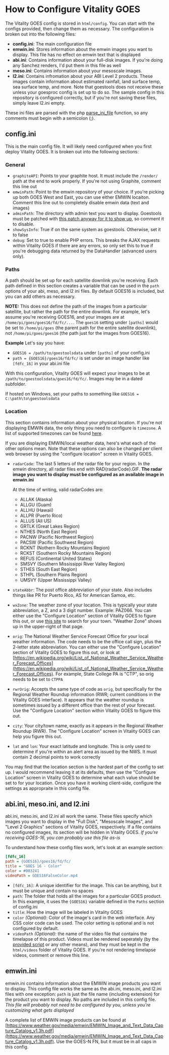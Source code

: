 # How to Configure Vitality GOES

The Vitality GOES config is stored in `html/config`. You can start with the configs provided, then change them as necessary. The configuration is broken out into the following files:

* **config.ini**: The main configuration file
* **emwin.ini**: Stores information about the emwin images you want to display. This file has no effect on emwin text that is displayed
* **abi.ini**: Contains information about your full-disk images. If you're doing any Sanchez renders, I'd put them in this file as well
* **meso.ini**: Contains information about your mesoscale images.
* **l2.ini**: Contains infromation about your ABI Level 2 products. These images contain information about estimated rainfall, land surface temp, sea surface temp, and more. Note that goestools does not receive these unless your goesproc config is set up to do so. The sample config in this repository is configured correctly, but if you're not saving these files, simply leave l2.ini empty.

These ini files are parsed with the php [parse_ini_file](https://www.php.net/manual/en/function.parse-ini-file.php) function, so any comments must begin with a semicolon (;).

## config.ini

This is the main config file. It will likely need configured when you first deploy Vitality GOES. It is broken out into the following sections:

### General
* `graphiteAPI`: Points to your graphite host. It must include the `/render/` path at the end to work properly. If you're not using Graphite, comment this line out
* `emwinPath`: Point to the emwin repository of your choice. If you're picking up both GOES West and East, you can use either EMWIN locaiton. Comment this line out to completely disable emwin data (text and images)
* `adminPath`: The directory with admin text you want to display. Goestools must be patched with [this patch anyway for it to show up](https://github.com/pietern/goestools/pull/105/files), so comment it to disable.
* `showSysInfo`: True if on the same system as goestools. Otherwise, set it to false
* `debug`: Set to true to enable PHP errors. This breaks the AJAX requests within Vitality GOES if there are any errors, so only set this to true if you're debugging data returned by the DataHandler (advanced users only).

### Paths
A path should be set up for each satellite downlink you're receiving. Each path defined in this section creates a variable that can be used in the `path` options of your abi, meso, and l2 ini files. By default GOES16 is included, but you can add others as necessary.

**NOTE:** This does not define the path of the images from a particular satellite, but rather the path for the entire downlink. For example, let's assume you're receiving GOES16, and your images are at `/home/pi/goes/goes16/fd/fc/...`. The `goes16` setting under `[paths]` would be set to `/home/pi/goes` (the parent path for the entire satellite downlink), not `/home/pi/goes/goes16` (the path just for the images from GOES16).

**Example** Let's say you have:
- `GOES16 = /path/to/goestoolsdata` under `[paths]` of your config.ini
- `path = {GOES16}/goes16/fd/fc/` is set under an image handler like `[fdfc_16]` in your abi.ini file

With this configuration, Vitality GOES will expect your images to be at `/path/to/goestoolsdata/goes16/fd/fc/`. Images may be in a dated subfolder.

If hosted on Windows, set your paths to something like `GOES16 = C:\path\to\goestoolsdata`

### Location
This section contains information about your physical location. If you're not displaying EMWIN data, the only thing you need to configure is `timezone`. A list of supported timezones can be found [here](https://www.php.net/manual/en/timezones.php).

If you are displaying EMWIN/local weather data, here's what each of the other options mean. Note that these options can also be changed per client web browser by using the "configure location" screen in Vitality GOES.

* `radarCode`: The last 5 letters of the radar file for your region. In the emwin directory, all radar files end with RAD{radarCode}.GIF. **The radar image you want to display must be configured as an available image in emwin.ini**
  
  At the time of writing, valid radarCodes are:
  *  ALLAK (Alaska)
  *  ALLGU (Guam)
  *  ALLHU (Hawaii)
  *  ALLPR (Puerto Rico)
  *  ALLUS (All US)
  *  GRTLK (Great Lakes Region)
  *  NTHES (North East Region)
  *  PACNW (Pacific Northwest Region)
  *  PACSW (Pacific Southwest Region)
  *  RCKNT (Nothern Rocky Mountains Region)
  *  RCKST (Southern Rocky Mountains Region)
  *  REFUS (Continental United States)
  *  SMSVY (Southern Mississippi River Valley Region)
  *  STHES (South East Region)
  *  STHPL (Southern Plains Region)
  *  UMSVY (Upper Mississippi Valley)
*  `stateAbbr`: The post office abbreviation of your state. Also includes things like PR for Puerto Rico, AS for American Samoa, etc.
*  `wxZone`: The weather zone of your location. This is typically your state abbreviation, a Z, and a 3 digit number. Example: PAZ066. You can either use the "Configure Location" section of Vitality GOES to figure this out, or use [this site](https://pnwpest.org/cgi-bin/wea3/wea3) to search for your town. "Weather Zone" shows up in the upper-right of that page.
*  `orig`: The National Weather Service Forecast Office for your local weather information. The code needs to be the office call sign, plus the 2-letter state abbreviation. You can either use the "Configure Location" section of Vitality GOES to figure this out, or look at [https://en.wikipedia.org/wiki/List_of_National_Weather_Service_Weather_Forecast_Offices](https://en.wikipedia.org/wiki/List_of_National_Weather_Service_Weather_Forecast_Offices). For example, State College PA is "CTP", so orig needs to be set to `CTPPA`
*  `rwrOrig`: Accepts the same type of code as `orig`, but specifically for the Regional Weather Roundup information (RWR; current conditions in the Vitality GOES interface). It appears that the weather roundup is sometimes issued by a different office than the rest of your forecast. Use the "Configure Location" section within Vitality GOES to figure this out.
*  `city`: Your city/town name, exactly as it appears in the Regional Weather Roundup (RWR). The "Configure Location" screen in Vitality GOES can help you figure this out.
*  `lat` and `lon`: Your exact latitude and longitude. This is only used to determine if you're within an alert area as issued by the NWS. It must contain 2 decimal points to work correctly

You may find that the location section is the hardest part of the config to set up. I would recommend leaving it at its defaults, then use the "Configure Location" screen in Vitality GOES to determine what each value should be set to for your location. Once you have it working client-side, configure the settings as appropraite in this config file.

## abi.ini, meso.ini, and l2.ini

abi.ini, meso.ini, and l2.ini all work the same. These files specify which images you want to display in the "Full Disk", "Mesoscale Images", and "Level 2 Graphics" sections of Vitality GOES, respectively. If a file contains no configured images, its section will be hidden in Vitality GOES. *If you're receiving GOES-16, you can probably use this file as-is*

To understand how these config files work, let's look at an example section:

```ini
[fdfc_16]
path = {GOES16}/goes16/fd/fc/
title = "GOES 16 - Color"
color = #003241
videoPath = GOES16FalseColor.mp4
```

* `[fdfc_16]`: A unique identifier for the image. This can be anything, but it must be unique and contain no spaces
* `path`: The folder that holds all the images for a particular GOES product. In this example, it uses the `{GOES16}` variable defined in the `Paths` section of config.ini
* `title`: How the image will be labeled in Vitality GOES
* `color` *(Optional)*: Color of the image's card in the web interface. Any CSS color code can be used. The color setting is optional and is not configured by default.
* `videoPath` *(Optional)*: the name of the video file that contains the timelapse of this product. Videos must be rendered seperately (by the [provided script](scripts.md#createvideos-abish) or any other means), and they must be kept in the `html/videos` folder of Vitality GOES. If you're not rendering timelapse videos, comment or remove this line.

## emwin.ini

emwin.ini contains information about the EMWIN image products you want to display. This config file works the same as the abi.ini, meso.ini, and l2.ini files with one exception: `path` is just the file name (including extension) for the product you want to display. No paths are included in this config file. *This file will probably not need to be configured by you, unless you're customizing what gets displayed*

A complete list of EMWIN image products can be found at [https://www.weather.gov/media/emwin/EMWIN_Image_and_Text_Data_Capture_Catalog_v1.3h.pdf](https://www.weather.gov/media/emwin/EMWIN_Image_and_Text_Data_Capture_Catalog_v1.3h.pdf). Use the GOES-N FN, but it must be in all caps in this config.
